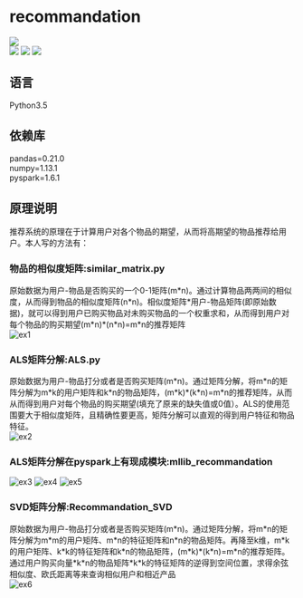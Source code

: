 ﻿# recommandation
[![](https://img.shields.io/badge/Python-3.5-blue.svg)](https://www.python.org/)<br>
[![](https://img.shields.io/badge/pandas-0.21.0-brightgreen.svg)](https://pypi.python.org/pypi/pandas/)
[![](https://img.shields.io/badge/numpy-1.13.1-brightgreen.svg)](https://pypi.python.org/pypi/numpy/)
[![](https://img.shields.io/badge/pyspark-1.6.1-brightgreen.svg)](https://pypi.python.org/pypi/pyspark/)
## 语言
Python3.5<br>
## 依赖库
pandas=0.21.0<br>
numpy=1.13.1<br>
pyspark=1.6.1<br>
## 原理说明
推荐系统的原理在于计算用户对各个物品的期望，从而将高期望的物品推荐给用户。本人写的方法有：

### 物品的相似度矩阵:similar_matrix.py
原始数据为用户-物品是否购买的一个0-1矩阵(m\*n)。通过计算物品两两间的相似度，从而得到物品的相似度矩阵(n\*n)。相似度矩阵\*用户-物品矩阵(即原始数据)，就可以得到用户已购买物品对未购买物品的一个权重求和，从而得到用户对每个物品的购买期望(m\*n)*(n\*n)=m\*n的推荐矩阵<br>
![ex1](https://github.com/renjunxiang/recommandation/blob/master/picture/similar%20matrix%20result.png)

### ALS矩阵分解:ALS.py
原始数据为用户-物品打分或者是否购买矩阵(m\*n)。通过矩阵分解，将m\*n的矩阵分解为m\*k的用户矩阵和k\*n的物品矩阵，(m\*k)*(k\*n)=m\*n的推荐矩阵，从而从而得到用户对每个物品的购买期望(填充了原来的缺失值或0值）。ALS的使用范围要大于相似度矩阵，且精确性要更高，矩阵分解可以直观的得到用户特征和物品特征。<br>
![ex2](https://github.com/renjunxiang/recommandation/blob/master/picture/ALS矩阵分解.png)

### ALS矩阵分解在pyspark上有现成模块:mllib_recommandation
![ex3](https://github.com/renjunxiang/recommandation/blob/master/picture/pyspark_1.png)
![ex4](https://github.com/renjunxiang/recommandation/blob/master/picture/pyspark_2.png)
![ex5](https://github.com/renjunxiang/recommandation/blob/master/picture/pyspark_3.png)

### SVD矩阵分解:Recommandation_SVD
原始数据为用户-物品打分或者是否购买矩阵(m\*n)。通过矩阵分解，将m\*n的矩阵分解为m\*m的用户矩阵、m\*n的特征矩阵和n\*n的物品矩阵。再降至k维，m\*k的用户矩阵、k\*k的特征矩阵和k\*n的物品矩阵，(m\*k)*(k\*n)=m\*n的推荐矩阵。通过用户购买向量\*k\*n的物品矩阵\*k\*k的特征矩阵的逆得到空间位置，求得余弦相似度、欧氏距离等来查询相似用户和相近产品<br>
![ex6](https://github.com/renjunxiang/recommandation/blob/master/picture/SVD分解.png)